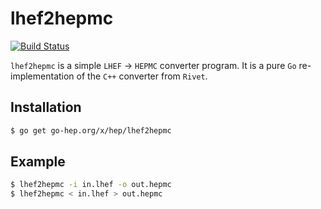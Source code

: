 lhef2hepmc
==========

[![Build Status](https://secure.travis-ci.org/go-hep/lhef2hepmc.png)](http://travis-ci.org/go-hep/lhef2hepmc)

``lhef2hepmc`` is a simple `LHEF` -> `HEPMC` converter program.
It is a pure ``Go`` re-implementation of the `C++` converter from
`Rivet`.

## Installation

```sh
$ go get go-hep.org/x/hep/lhef2hepmc
```

## Example

```sh
$ lhef2hepmc -i in.lhef -o out.hepmc
$ lhef2hepmc < in.lhef > out.hepmc
```

